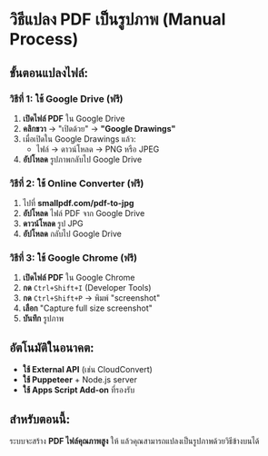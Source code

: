 # วิธีแปลง PDF เป็นรูปภาพ (Manual Process)

## ขั้นตอนแปลงไฟล์:

### วิธีที่ 1: ใช้ Google Drive (ฟรี)
1. **เปิดไฟล์ PDF** ใน Google Drive
2. **คลิกขวา** → "เปิดด้วย" → **"Google Drawings"**
3. เมื่อเปิดใน Google Drawings แล้ว:
   - ไฟล์ → ดาวน์โหลด → PNG หรือ JPEG
4. **อัปโหลด** รูปภาพกลับไป Google Drive

### วิธีที่ 2: ใช้ Online Converter (ฟรี)
1. ไปที่ **smallpdf.com/pdf-to-jpg**
2. **อัปโหลด** ไฟล์ PDF จาก Google Drive
3. **ดาวน์โหลด** รูป JPG
4. **อัปโหลด** กลับไป Google Drive

### วิธีที่ 3: ใช้ Google Chrome (ฟรี)
1. **เปิดไฟล์ PDF** ใน Google Chrome
2. **กด** `Ctrl+Shift+I` (Developer Tools)
3. **กด** `Ctrl+Shift+P` → พิมพ์ "screenshot"
4. **เลือก** "Capture full size screenshot"
5. **บันทึก** รูปภาพ

## อัตโนมัติในอนาคต:
- **ใช้ External API** (เช่น CloudConvert)
- **ใช้ Puppeteer** + Node.js server
- **ใช้ Apps Script Add-on** ที่รองรับ

## สำหรับตอนนี้:
ระบบจะสร้าง **PDF ไฟล์คุณภาพสูง** ให้
แล้วคุณสามารถแปลงเป็นรูปภาพด้วยวิธีข้างบนได้